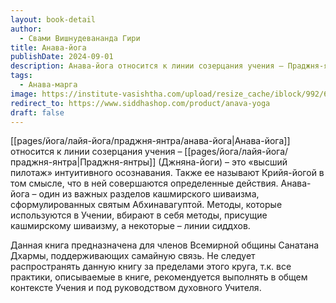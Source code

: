 ```yaml
---
layout: book-detail
author:
  - Свами Вишнудевананда Гири
title: Анава-йога
publishDate: 2024-09-01
description: Анава-йога относится к линии созерцания учения – Праджня-янтры (Джняна-йоги) – это «высший пилотаж» интуитивного осознавания. Также ее называют Крийя-йогой в том смысле, что в ней совершаются определенные действия. Анава-йога – один из важных разделов кашмирского шиваизма, сформулированных святым Абхинавагуптой. Методы, которые используются в Учении, вбирают в себя методы, присущие кашмирскому шиваизму, а некоторые – линии сиддхов.
tags:
  - Анава-марга
image: https://institute-vasishtha.com/upload/resize_cache/iblock/992/650_650_140cd750bba9870f18aada2478b24840a/04y8i4gt2oo5vxhd68vxpfirksvrxpqp.jpg
redirect_to: https://www.siddhashop.com/product/anava-yoga
draft: false
---
```


[[pages/йога/лайя-йога/праджня-янтра/анава-йога|Анава-йога]] относится к линии созерцания учения – [[pages/йога/лайя-йога/праджня-янтра|Праджня-янтры]] (Джняна-йоги) – это «высший пилотаж» интуитивного осознавания. Также ее называют Крийя-йогой в том смысле, что в ней совершаются определенные действия. Анава-йога – один из важных разделов кашмирского шиваизма, сформулированных святым Абхинавагуптой. Методы, которые используются в Учении, вбирают в себя методы, присущие кашмирскому шиваизму, а некоторые – линии сиддхов.  
    

Данная книга предназначена для членов Всемирной общины Санатана Дхармы, поддерживающих самайную связь. Не следует распространять данную книгу за пределами этого круга, т.к. все практики, описываемые в книге, рекомендуется выполнять в общем контексте Учения и под руководством духовного Учителя.